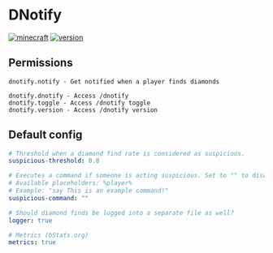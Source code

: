 # DNotify
[![minecraft][Badge-ServerVersion]][URL-SPIGOTMC] [![version][Badge-Release]][URL-Release]

[Badge-ServerVersion]: https://img.shields.io/badge/Minecraft-1.13.2%20--%201.15.2-orange?style=flat-square
[URL-SPIGOTMC]: https://www.spigotmc.org/resources/dnotify.77432/
[Badge-Release]: https://img.shields.io/badge/Version-0.0.6-success?style=flat-square
[URL-Release]: https://github.com/FaberoM/DNotify/releases/tag/0.0.6

## Permissions
```
dnotify.notify - Get notified when a player finds diamonds

dnotify.dnotify - Access /dnotify
dnotify.toggle - Access /dnotify toggle
dnotify.version - Access /dnotify version
```


## Default config
```yml
# Threshold when a diamond find rate is considered as suspicious.
suspicious-threshold: 0.8

# Executes a command if someone is acting suspicious. Set to "" to disable, do not include the "/" character.
# Available placeholders: %player%
# Example: "say This is an example command!"
suspicious-command: ""

# Should diamond finds be logged into a separate file as well?
logger: true

# Metrics (bStats.org)
metrics: true
```
